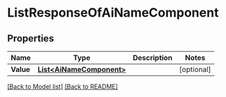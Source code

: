 # ListResponseOfAiNameComponent
## Properties
Name | Type | Description | Notes
------------ | ------------- | ------------- | -------------
**Value** | [**List&lt;AiNameComponent&gt;**](AiNameComponent.md) |  | [optional] 


[[Back to Model list]](Models.md) [[Back to README]](README.md)

